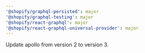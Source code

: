```yaml
---
'@shopify/graphql-persisted': major
'@shopify/graphql-testing': major
'@shopify/react-graphql': major
'@shopify/react-graphql-universal-provider': major
---
```


Update apollo from version 2 to version 3.
